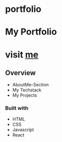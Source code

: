 # portfolio
<h1>My Portfolio <h1>
    <p> visit <a href="http://bartosz-mieszkalski.de">me </a> </p>

<h2>Overview</h2>
    <ul>
        <li>AboutMe-Section</li>
        <li>My Techstack</li>
        <li>My Projects</li>
    </ul>

<h3>Built with</h3>
    <ul>
        <li>HTML</li>
        <li>CSS</li>
        <li>Javascript</li>
        <li>React</li>
    </ul>